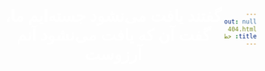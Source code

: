 ```yaml
---
layout: null
permalink: 404.html
title: خطای ۴۰۴
---
```


<html dir="rtl" lang="fa">
<head>
  <meta charset="utf-8" />
  <meta name="viewport" content="width=device-width initial-scale=1.0" />
  <meta name="robots" content="noindex">
  <meta name="description" content="{{ site.description | strip_newlines}}" />
  <title>۴۰۴</title>

<style type="text/css" rel="stylesheet">
  html {
    background-image: url(assets/img/background.gif);
    background-repeat: no-repeat;
    background-size: cover;
  }
  body {
    background-color: transparent;
    display: flex;
    align-items: center;
    justify-content: center;
    height: 100%;
    margin: 0;
  }
  h1, p {
   color:white; 
   font-family: initial;
   font-size: 2rem;
 }
  #container {
    text-align: center;
  }
</style>

</head>
<body>
  <div id="container">
    <h1> گفتند یافت می‌نشود جسته‌ایم ما، گفت آن که یافت می‌نشود آنم آرزوست </h1>
  </div>
</body>
</html>